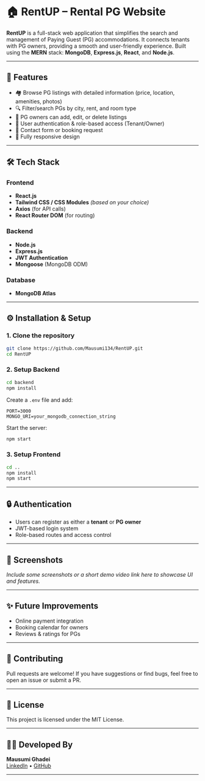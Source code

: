 # 🏠 RentUP – Rental PG Website

**RentUP** is a full-stack web application that simplifies the search and management of Paying Guest (PG) accommodations. It connects tenants with PG owners, providing a smooth and user-friendly experience. Built using the **MERN** stack: **MongoDB**, **Express.js**, **React**, and **Node.js**.

---

## 🚀 Features

- 🏘️ Browse PG listings with detailed information (price, location, amenities, photos)
- 🔍 Filter/search PGs by city, rent, and room type
- 📝 PG owners can add, edit, or delete listings
- 🔐 User authentication & role-based access (Tenant/Owner)
- 💬 Contact form or booking request
- 📱 Fully responsive design

---

## 🛠️ Tech Stack

### Frontend
- **React.js**
- **Tailwind CSS / CSS Modules** *(based on your choice)*
- **Axios** (for API calls)
- **React Router DOM** (for routing)

### Backend
- **Node.js**
- **Express.js**
- **JWT Authentication**
- **Mongoose** (MongoDB ODM)

### Database
- **MongoDB Atlas**

---

## ⚙️ Installation & Setup

### 1. Clone the repository

```bash
git clone https://github.com/Mausumi134/RentUP.git
cd RentUP
```

### 2. Setup Backend

```bash
cd backend
npm install
```

Create a `.env` file and add:

```env
PORT=3000
MONGO_URI=your_mongodb_connection_string
```

Start the server:

```bash
npm start
```

### 3. Setup Frontend

```bash
cd ..
npm install
npm start
```

---

## 🔒 Authentication

- Users can register as either a **tenant** or **PG owner**
- JWT-based login system
- Role-based routes and access control

---

## 📸 Screenshots

*Include some screenshots or a short demo video link here to showcase UI and features.*

---

## ✨ Future Improvements

- Online payment integration
- Booking calendar for owners
- Reviews & ratings for PGs


---

## 🤝 Contributing

Pull requests are welcome! If you have suggestions or find bugs, feel free to open an issue or submit a PR.

---

## 📜 License

This project is licensed under the MIT License.

---

## 👩‍💻 Developed By

**Mausumi Ghadei**  
[LinkedIn](https://www.linkedin.com/in/mausumi-ghadei-006466229/) • [GitHub](https://github.com/Mausumi134/)

---

